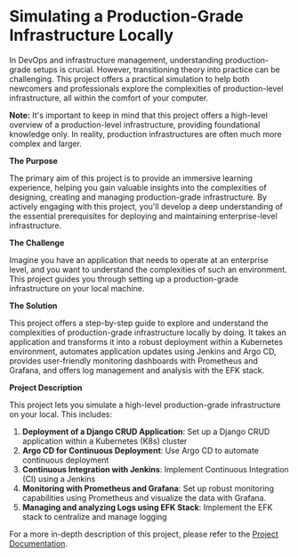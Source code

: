 # Simulating a Production-Grade Infrastructure Locally

In DevOps and infrastructure management, understanding production-grade setups is crucial. However, transitioning theory into practice can be challenging. This project offers a practical simulation to help both newcomers and professionals explore the complexities of production-level infrastructure, all within the comfort of your computer.

**Note:** It's important to keep in mind that this project offers a high-level overview of a production-level infrastructure, providing foundational knowledge only. In reality, production infrastructures are often much more complex and larger.

**The Purpose**

The primary aim of this project is to provide an immersive learning experience, helping you gain valuable insights into the complexities of designing, creating and managing production-grade infrastructure. By actively engaging with this project, you'll develop a deep understanding of the essential prerequisites for deploying and maintaining enterprise-level infrastructure.

**The Challenge**

Imagine you have an application that needs to operate at an enterprise level, and you want to understand the complexities of such an environment. This project guides you through setting up a production-grade infrastructure on your local machine.

**The Solution**

This project offers a step-by-step guide to explore and understand the complexities of production-grade infrastructure locally by doing. It takes an application and transforms it into a robust deployment within a Kubernetes environment, automates application updates using Jenkins and Argo CD, provides user-friendly monitoring dashboards with Prometheus and Grafana, and offers log management and analysis with the EFK stack.

**Project Description**

This project lets you simulate a high-level production-grade infrastructure on your local. This includes:

1. **Deployment of a Django CRUD Application**: Set up a Django CRUD application within a Kubernetes (K8s) cluster
2. **Argo CD for Continuous Deployment**: Use Argo CD to automate continuous deployment
3. **Continuous Integration with Jenkins**: Implement Continuous Integration (CI) using a Jenkins
4. **Monitoring with Prometheus and Grafana**: Set up robust monitoring capabilities using Prometheus and visualize the data with Grafana.
5. **Managing and analyzing Logs using EFK Stack**: Implement the EFK stack to centralize and manage logging

For a more in-depth description of this project, please refer to the [Project Documentation](./docs/README.md). 